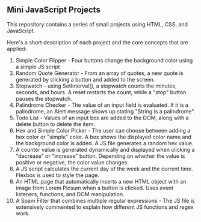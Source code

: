 ## Mini JavaScript Projects

This repository contains a series of small projects using HTML, CSS, and JavaScript. 

Here's a short description of each project and the core concepts that are applied:

1) Simple Color Flipper - Four buttons change the background color using a simple JS script
2) Random Quote Generator - From an array of quotes, a new quote is generated by clicking a button and added to the screen.
3) Stopwatch - using SetInterval(), a stopwatch counts the minutes, seconds, and hours. A reset restarts the count, while a "stop" button pauses the stopwatch.
4) Palindrome Checker - The value of an input field is evaluated. If it is a palindrome, an Alert message shows up stating "String is a palindrome".
5) Todo List - Values of an input box are added to the DOM, along with a delete button to delete the item.
6) Hex and Simple Color Picker - The user can choose between adding a hex color or "simple" color. A box shows the displayed color name and the background color is added.
   A JS file generates a random hex value.
7) A counter value is generated dynamically and displayed when clicking a "decrease" or "increase" button. Depending on whether the value is positive or negative, the color value changes.
8) A JS script calculates the current day of the week and the current time. Flexbox is used to style the page.    
9) An HTML page that automatically inserts a new HTML object with an image from Lorem Picsum when a button is clicked. Uses event listeners, functions, and DOM manipulation.
10) A Spam Filter that combines multiple regular expressions - The JS file is extensively commented to explain how different JS functions and regex work. 
